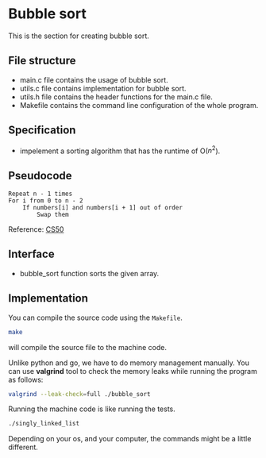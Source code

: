 # Bubble sort
This is the section for creating bubble sort.

## File structure
- main.c file contains the usage of bubble sort.
- utils.c file contains implementation for bubble sort.
- utils.h file contains the header functions for the main.c file.
- Makefile contains the command line configuration of the whole program.

## Specification
- impelement a sorting algorithm that has the runtime of O($n^2$).

## Pseudocode

```
Repeat n - 1 times
For i from 0 to n - 2
    If numbers[i] and numbers[i + 1] out of order
        Swap them
```

Reference: [CS50](https://cs50.harvard.edu/x/2023/notes/3/#sorting)

## Interface
- bubble_sort function sorts the given array.

## Implementation
You can compile the source code using the `Makefile`.
```bash
make
```
will compile the source file to the machine code.

Unlike python and go, we have to do memory management manually. You can use **valgrind** tool to check the memory leaks while running the program as follows:
```bash
valgrind --leak-check=full ./bubble_sort
```

Running the machine code is like running the tests.
```bash
./singly_linked_list
``` 
Depending on your os, and your computer, the commands might be a little different.
